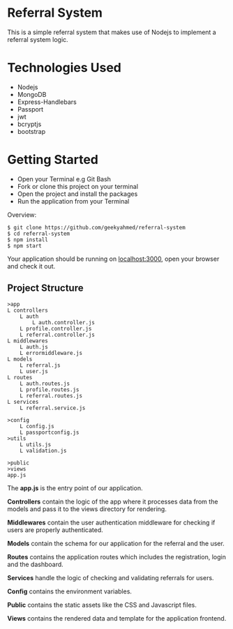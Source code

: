 # Referral System

This is a simple referral system that makes use of Nodejs to implement a referral system logic.

# Technologies Used

- Nodejs
- MongoDB
- Express-Handlebars
- Passport
- jwt
- bcryptjs
- bootstrap
  

# Getting Started

- Open your Terminal e.g Git Bash
- Fork or clone this project on your terminal
- Open the project and install the packages
- Run the application from your Terminal

Overview:

```shell
$ git clone https://github.com/geekyahmed/referral-system
$ cd referral-system
$ npm install
$ npm start
```

Your application should be running on [localhost:3000](http://localhost:3000), open your browser and check it out.

## Project Structure

    >app
    L controllers
        L auth
    	    L auth.controller.js
    	L profile.controller.js
        L referral.controller.js
    L middlewares
    	L auth.js
        L errormiddleware.js
    L models
    	L referral.js
    	L user.js
    L routes
    	L auth.routes.js
    	L profile.routes.js
        L referral.routes.js
    L services
    	L referral.service.js

    >config
    	L config.js
        L passportconfig.js
    >utils
        L utils.js
        L validation.js

    >public
    >views
    app.js

The **app.js** is the entry point of our application.

**Controllers** contain the logic of the app where it processes data from the models and pass it to the views directory for rendering.

**Middlewares** contain the user authentication middleware for checking if users are properly authenticated.

**Models** contain the schema for our application for the referral and the user.

**Routes** contains the application routes which includes the registration, login and the dashboard.

**Services** handle the logic of checking and validating referrals for users.

**Config** contains the environment variables.

**Public** contains the static assets like the CSS and Javascript files.

**Views** contains the rendered data and template for the application frontend.

